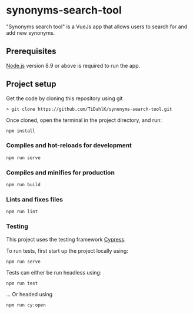 # synonyms-search-tool
"Synonyms search tool" is a VueJs app that allows users to search for and add new synonyms.

## Prerequisites
[Node.js](https://nodejs.org) version 8.9 or above is required to run the app.

## Project setup
Get the code by cloning this repository using git

    > git clone https://github.com/TiDahlK/synonyms-search-tool.git


Once cloned, open the terminal in the project directory, and run:

```
npm install
```

### Compiles and hot-reloads for development
```
npm run serve
```

### Compiles and minifies for production
```
npm run build
```

### Lints and fixes files
```
npm run lint
```

### Testing
This project uses the testing framework  [Cypress](https://docs.cypress.io/guides/overview/why-cypress.html#In-a-nutshell).

To run tests, first start up the project locally using:
```
npm run serve
```

Tests can either be run headless using:
```
npm run test
```
... Or headed using

```
npm run cy:open
```